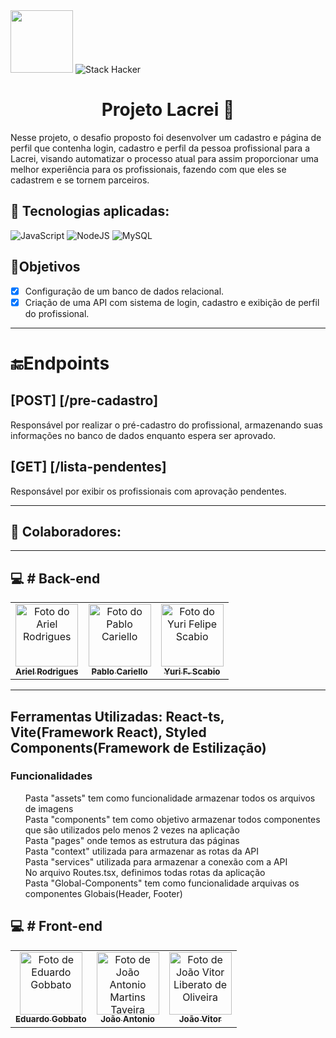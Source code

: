 <div>
  <img src="https://user-images.githubusercontent.com/90655270/161388302-145d58d6-723a-4dc1-97e7-80133dfa4c3a.png" width="100px">
  <img alt="Stack Hacker" src="https://img.shields.io/static/v1?label=stack&message=hacker&color=success&labelColor=grey">
</div>

<h1 align="center">Projeto Lacrei 🌈 </h1>

Nesse projeto, o desafio proposto foi desenvolver um cadastro e página de perfil que contenha login, cadastro e perfil da pessoa profissional para a Lacrei, visando automatizar o processo atual para assim proporcionar uma melhor experiência para os profissionais, fazendo com que eles se cadastrem e se tornem parceiros.

## :wrench: Tecnologias aplicadas:
![JavaScript](https://img.shields.io/badge/-JavaScipt-yellow) ![NodeJS](https://img.shields.io/badge/-NODE.JS-brightgreen) ![MySQL](https://img.shields.io/badge/-MySQL-blue)

## 🎯Objetivos 

- [x] Configuração de um banco de dados relacional.
- [x] Criação de uma API com sistema de login, cadastro e exibição de perfil do profissional.

---

# 🔚Endpoints

## [POST] [/pre-cadastro]
Responsável por realizar o pré-cadastro do profissional, armazenando suas informações no banco de dados enquanto espera ser aprovado.

## [GET] [/lista-pendentes]
Responsável por exibir os profissionais com aprovação pendentes.

---

## 🤝 Colaboradores:
---
## :computer: # Back-end
<table>
  <tr>
    <td align="center">
      <a href="https://github.com/99arielsr">
        <img src="https://avatars.githubusercontent.com/u/95944401?v=4" width="100px;" alt="Foto do Ariel Rodrigues"/><br>
        <sub>
          <b>Ariel Rodrigues</b>
        </sub>
      </a>
    </td>
    <td align="center">
      <a href="https://github.com/PabloCariello">
        <img src="https://avatars.githubusercontent.com/u/94507396?v=4" width="100px;" alt="Foto do Pablo Cariello"/><br>
        <sub>
          <b>Pablo Cariello</b>
        </sub>
      </a>
    </td>
     <td align="center">
      <a href="https://github.com/StaticDreamstate">
        <img src="https://avatars.githubusercontent.com/u/102414254?v=4" width="100px;" alt="Foto do Yuri Felipe Scabio"/><br>
        <sub>
          <b>Yuri F. Scabio</b>
        </sub>
      </a>
    </td>
  </tr>
</table>

---
<h2>Ferramentas Utilizadas: React-ts, Vite(Framework React), Styled Components(Framework de Estilização) </h2>

<h3>Funcionalidades</h3
Nossa aplicação tem como objetivo ser um protótipo modelavel, ou seja, possui uma estrutura de arquitetura de pastas
<img src=![print2](https://user-images.githubusercontent.com/94007161/178102878-81a0eb7e-1cff-440b-909a-aa9dc5fe22e6.png)
"/>
  <ul>
    Pasta "assets" tem como funcionalidade armazenar todos os arquivos de imagens<br/>
    Pasta "components" tem como objetivo armazenar todos componentes que são utilizados pelo menos 2 vezes na aplicação<br/>
    Pasta "pages" onde temos as estrutura das páginas<br/>
    Pasta "context" utilizada para armazenar as rotas da API<br/>
    Pasta "services" utilizada para armazenar a conexão com a API<br/>
    No arquivo Routes.tsx, definimos todas rotas da aplicação<br/>
    Pasta "Global-Components" tem como funcionalidade arquivas os componentes Globais(Header, Footer)<br/>
  </ul>
   
  
## :computer: # Front-end
<table>
  <tr>
   	<td align="center">
      	<a href="https://github.com/Egobbato">
        <img src="https://avatars.githubusercontent.com/u/102391940?v=4" width="100px;" alt="Foto de Eduardo Gobbato"/><br>
        <sub>
          <b>Eduardo Gobbato</b>
        </sub>
      </a>
    </td>
    <td align="center">
      <a href="https://github.com/joaotoni">
        <img src="https://avatars.githubusercontent.com/u/94007161?v=4" width="100px;" alt="Foto de João Antonio Martins Taveira"/><br>
        <sub>
          <b>João Antonio</b>
        </sub>
      </a>
    </td>
     <td align="center">
      <a href="https://github.com/JoaoVitorLiberato">
        <img src="https://avatars.githubusercontent.com/u/101505157?v=4" width="100px;" alt="Foto de João Vitor Liberato de Oliveira"/><br>
        <sub>
          <b>João Vitor</b>
        </sub>
      </a>
    </td>
  </tr>
</table>
